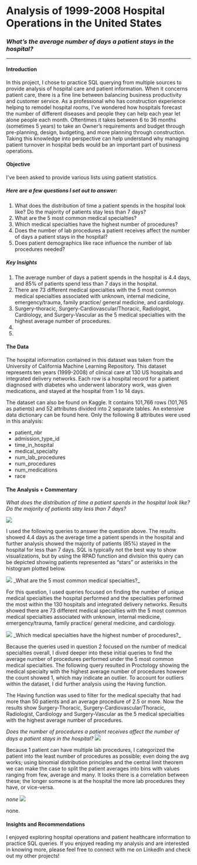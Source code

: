 # Analysis of 1999-2008 Hospital Operations in the United States

### _What’s the average number of days a patient stays in the hospital?_
---


#### Introduction
In this project, I chose to practice SQL querying from multiple sources to provide analysis of hospital care and patient information. When it concerns patient care, there is a fine line between balancing business productivity and customer service. As a professional who has construction experience helping to remodel hospital rooms, I’ve wondered how hospitals forecast the number of different diseases and people they can help each year let alone people each month. Oftentimes it takes between 6 to 36 months (sometimes 5 years) to take an Owner’s requirements and budget through pre-planning, design, budgeting, and more planning through construction. Taking this knowledge into perspective can help understand why managing patient turnover in hospital beds would be an important part of business operations.  

#### Objective
I've been asked to provide various lists using patient statistics.

##### Here are a few questions I set out to answer:

1. What does the distribution of time a patient spends in the hospital look like? Do the majority of patients stay less than 7 days?
2. What are the 5 most common medical specialties? 
3. Which medical specialties have the highest number of procedures?
4. Does the number of lab procedures a patient receives affect the number of days a patient stays in the hospital?
5. Does patient demographics like race influence the number of lab procedures needed?


##### Key Insights

1. The average number of days a patient spends in the hospital is 4.4 days, and 85% of patients spend less than 7 days in the hospital.
2. There are 73 different medical specialties with the 5 most common medical specialties associated with unknown, internal medicine, emergency/trauma, family practice/ general medicine, and cardiology.
3. Surgery-thoracic, Surgery-Cardiovascular/Thoracic, Radiologist, Cardiology, and Surgery-Vascular as the 5 medical specialties with the highest average number of procedures. 
4. 
5.

#### The Data
The hospital information contained in this dataset was taken from the University of California Machine Learning Repository. This dataset represents ten years (1999-2008) of clinical care at 130 US hospitals and integrated delivery networks. Each row is a hospital record for a patient diagnosed with diabetes who underwent laboratory work, was given medications, and stayed at the hospital from 1 to 14 days.

The dataset can also be found on Kaggle. It contains 101,766 rows (101,765 as patients) and 52 attributes divided into 2 separate tables. 
An extensive data dictionary can be found here. Only the following 8 attributes were used in this analysis:

* patient_nbr 
* admission_type_id 
* time_in_hospital
* medical_specialty
* num_lab_procedures
* num_procedures
* num_medications
* race

#### The Analysis + Commentary
_What does the distribution of time a patient spends in the hospital look like? Do the majority of patients stay less than 7 days?_

<img src="images/NBA Heatmap.png">

I used the following queries to answer the question above. The results showed 4.4 days as the average time a patient spends in the hospital and further analysis showed the majority of patients (85%) stayed in the hospital for less than 7 days. SQL is typically not the best way to show visualizations, but by using the RPAD function and division this query can be depicted showing patients represented as “stars” or asterisks in the histogram plotted below.  

<img src="images/NBA Scatter Plot.png"/>
_What are the 5 most common medical specialties?_

For this question, I used queries focused on finding the number of unique medical specialties the hospital performed and the specialties performed the most within the 130 hospitals and integrated delivery networks. Results showed there are 73 different medical specialties with the 5 most common medical specialties associated with unknown, internal medicine, emergency/trauma, family practice/ general medicine, and cardiology.

<img src="images/Descending Bar Chart.png"/>
_Which medical specialties have the highest number of procedures?_

Because the queries used in question 2 focused on the number of medical specialties overall, I dived deeper into these initial queries to find the average number of procedures performed under the 5 most common medical specialties. The following query resulted in Proctology showing the medical specialty with the highest average number of procedures however the count showed 1, which may indicate an outlier. To account for outliers within the dataset, I did further analysis using the Having function. 

The Having function was used to filter for the medical specialty that had more than 50 patients and an average procedure of 2.5 or more. Now the results show Surgery-Thoracic, Surgery-Cardiovascular/Thoracic, Radiologist, Cardiology and Surgery-Vascular as the 5 medical specialties with the highest average number of procedures. 

_Does the number of procedures a patient receives affect the number of days a patient stays in the hospital?_
<img src="images/Tree map.png"/>

Because 1 patient can have multiple lab procedures, I categorized the patient into the least number of procedures as possible; even doing the avg works; using binomial distribution principles and the central limit theorem we can make the case to split the patient averages into bins with values ranging from few, average and many.
It looks there is a correlation between these; the longer someone is at the hospital the more lab procedures they have, or vice-versa.


_none_
<img src="images/Bubble Plot.png"/>

none. 

#### Insights and Recommendations
I enjoyed exploring hospital operations and patient healthcare information to practice SQL queries.  If you enjoyed reading my analysis and are interested in knowing more, please feel free to connect with me on LinkedIn and check out my other projects!
